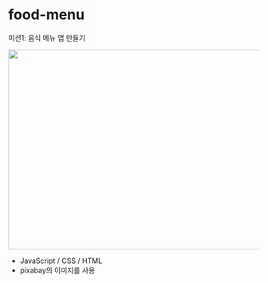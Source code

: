# food-menu


미션1: 음식 메뉴 앱 만들기


<img src="https://github.com/JiWoo-Yoo/study-missions/assets/145994347/d299de35-cbbe-48d4-a05c-4255c041bbfd" width="700" height="400"/>


- JavaScript / CSS / HTML
- pixabay의 이미지를 사용
